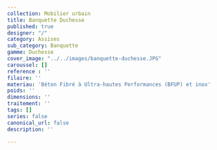 ```yaml
---
collection: Mobilier urbain
title: Banquette Duchesse
published: true
designer: "/"
category: Assises
sub_category: Banquette
gamme: Duchesse
cover_image: "../../images/banquette-duchesse.JPG"
caroussel: []
reference : ''
filaire: ''
materiau: 'Béton Fibré à Ultra-hautes Performances (BFUP) et inox'
poids: ''
dimensions: ''
traitement: ''
tags: []
series: false
canonical_url: false
description: ''

---
```

